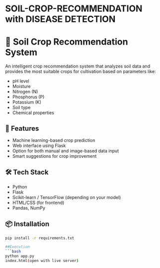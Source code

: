 # SOIL-CROP-RECOMMENDATION with DISEASE DETECTION
# 🌱 Soil Crop Recommendation System

An intelligent crop recommendation system that analyzes soil data and provides the most suitable crops for cultivation based on parameters like:

- pH level
- Moisture
- Nitrogen (N)
- Phosphorus (P)
- Potassium (K)
- Soil type
- Chemical properties

## 🚀 Features
- Machine learning-based crop prediction
- Web interface using Flask
- Option for both manual and image-based data input
- Smart suggestions for crop improvement

## 🛠️ Tech Stack
- Python
- Flask
- Scikit-learn / TensorFlow (depending on your model)
- HTML/CSS (for frontend)
- Pandas, NumPy

## 📦 Installation
```bash
pip install -r requirements.txt

##Execution
```bash
python app.py
index.html(open with live server)
